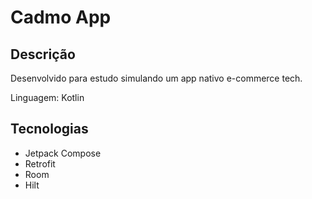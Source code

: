 # Cadmo App

## Descrição

Desenvolvido para estudo simulando um app nativo e-commerce tech.

Linguagem: Kotlin

## Tecnologias

- Jetpack Compose
- Retrofit
- Room
- Hilt